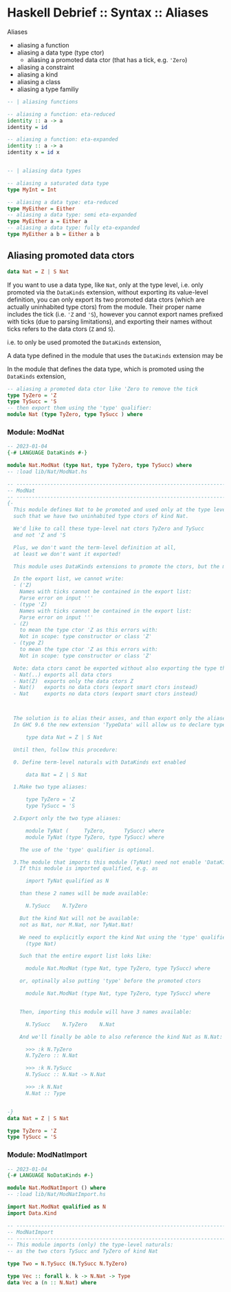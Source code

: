 # Haskell Debrief :: Syntax :: Aliases

Aliases
- aliasing a function
- aliasing a data type (type ctor)
  - aliasing a promoted data ctor (that has a tick, e.g. `'Zero`)
- aliasing a constraint
- aliasing a kind
- aliasing a class
- aliasing a type familiy


```hs
-- | aliasing functions

-- aliasing a function: eta-reduced
identity :: a -> a
identity = id

-- aliasing a function: eta-expanded
identity :: a -> a
identity x = id x


-- | aliasing data types

-- aliasing a saturated data type
type MyInt = Int

-- aliasing a data type: eta-reduced
type MyEither = Either
-- aliasing a data type: semi eta-expanded
type MyEither a = Either a
-- aliasing a data type: fully eta-expanded
type MyEither a b = Either a b
```


## Aliasing promoted data ctors

```hs
data Nat = Z | S Nat
```

If you want to use a data type, like `Nat`, only at the type level, i.e. only promoted via the `DataKinds` extension, without exporting its value-level definition, you can only export its two promoted data ctors (which are actually uninhabited type ctors) from the module. Their proper name includes the tick (i.e. `'Z` and `'S`), however you cannot export names prefixed with ticks (due to parsing limitations), and exporting their names without ticks refers to the data ctors (`Z` and `S`).




i.e. to only be used promoted the `DataKinds` extension,

A data type defined in the module that uses the `DataKinds` extension may be 


In the module that defines the data type, which is promoted using the `DataKinds` extension,


```hs
-- aliasing a promoted data ctor like 'Zero to remove the tick
type TyZero = 'Z
type TySucc = 'S
-- then export them using the 'type' qualifier:
module Nat (type TyZero, type TySucc ) where
```

### Module: ModNat

```hs
-- 2023-01-04
{-# LANGUAGE DataKinds #-}

module Nat.ModNat (type Nat, type TyZero, type TySucc) where
-- :load lib/Nat/ModNat.hs

-- ----------------------------------------------------------------------------
-- ModNat
-- ----------------------------------------------------------------------------
{-
  This module defines Nat to be promoted and used only at the type level,
  such that we have two uninhabited type ctors of kind Nat.

  We'd like to call these type-level nat ctors TyZero and TySucc
  and not 'Z and 'S

  Plus, we don't want the term-level definition at all,
  at least we don't want it exported!

  This module uses DataKinds extensions to promote the ctors, but the module that will import the type level naturals will not be using this extension.

  In the export list, we cannot write:
  - ('Z)
    Names with ticks cannot be contained in the export list:
    Parse error on input '''
  - (type 'Z)
    Names with ticks cannot be contained in the export list:
    Parse error on input '''
  - (Z)
    to mean the type ctor 'Z as this errors with:
    Not in scope: type constructor or class 'Z'
  - (type Z)
    to mean the type ctor 'Z as this errors with:
    Not in scope: type constructor or class 'Z'

  Note: data ctors canot be exported without also exporting the type they belong to (you can export the type without its ctors, though) e.g.
  - Nat(..) exports all data ctors
  - Nat(Z)  exports only the data ctors Z
  - Nat()   exports no data ctors (export smart ctors instead)
  - Nat     exports no data ctors (export smart ctors instead)



  The solution is to alias their asses, and than export only the aliases.
  In GHC 9.6 the new extension 'TypeData' will allow us to declare type-level only data declarations:

      type data Nat = Z | S Nat

  Until then, follow this procedure:

  0. Define term-level naturals with DataKinds ext enabled

      data Nat = Z | S Nat

  1.Make two type aliases:

      type TyZero = 'Z
      type TySucc = 'S

  2.Export only the two type aliases:

      module TyNat (     TyZero,      TySucc) where
      module TyNat (type TyZero, type TySucc) where

    The use of the 'type' qualifier is optional.

  3.The module that imports this module (TyNat) need not enable 'DataKinds'.
    If this module is imported qualified, e.g. as

      import TyNat qualified as N

    than these 2 names will be made available:

      N.TySucc    N.TyZero

    But the kind Nat will not be available:
    not as Nat, nor M.Nat, nor TyNat.Nat!

    We need to explicitly export the kind Nat using the 'type' qualifier:
      (type Nat)

    Such that the entire export list loks like:

      module Nat.ModNat (type Nat, type TyZero, type TySucc) where

    or, optinally also putting 'type' before the promoted ctors

      module Nat.ModNat (type Nat, type TyZero, type TySucc) where


    Then, importing this module will have 3 names available:

      N.TySucc    N.TyZero    N.Nat

    And we'll finally be able to also reference the kind Nat as N.Nat:

      >>> :k N.TyZero
      N.TyZero :: N.Nat

      >>> :k N.TySucc
      N.TySucc :: N.Nat -> N.Nat

      >>> :k N.Nat
      N.Nat :: Type


-}
data Nat = Z | S Nat

type TyZero = 'Z
type TySucc = 'S
```



### Module: ModNatImport

```hs
-- 2023-01-04
{-# LANGUAGE NoDataKinds #-}

module Nat.ModNatImport () where
-- :load lib/Nat/ModNatImport.hs

import Nat.ModNat qualified as N
import Data.Kind

-- ----------------------------------------------------------------------------
-- ModNatImport
-- ----------------------------------------------------------------------------
-- This module imports (only) the type-level naturals:
-- as the two ctors TySucc and TyZero of kind Nat

type Two = N.TySucc (N.TySucc N.TyZero)

type Vec :: forall k. k -> N.Nat -> Type
data Vec a (n :: N.Nat) where
```
